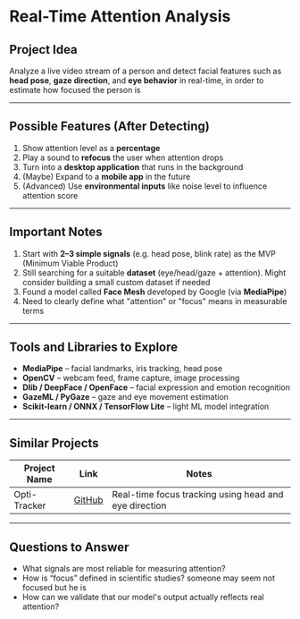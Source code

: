# Real-Time Attention Analysis

## Project Idea

Analyze a live video stream of a person and detect facial features such as **head pose**, **gaze direction**, and **eye behavior** in real-time, in order to estimate how focused the person is

---

## Possible Features (After Detecting)

1. Show attention level as a **percentage**
2. Play a sound to **refocus** the user when attention drops
3. Turn into a **desktop application** that runs in the background
4. (Maybe) Expand to a **mobile app** in the future
5. (Advanced) Use **environmental inputs** like noise level to influence attention score

---

## Important Notes

1. Start with **2–3 simple signals** (e.g. head pose, blink rate) as the MVP (Minimum Viable Product)
2. Still searching for a suitable **dataset** (eye/head/gaze + attention). Might consider building a small custom dataset if needed
3. Found a model called **Face Mesh** developed by Google (via **MediaPipe**)
4. Need to clearly define what "attention" or "focus" means in measurable terms

---

## Tools and Libraries to Explore

- **MediaPipe** – facial landmarks, iris tracking, head pose
- **OpenCV** – webcam feed, frame capture, image processing
- **Dlib / DeepFace / OpenFace** – facial expression and emotion recognition
- **GazeML / PyGaze** – gaze and eye movement estimation
- **Scikit-learn / ONNX / TensorFlow Lite** – light ML model integration

---

## Similar Projects

| Project Name   | Link                                                                 | Notes                                                                 |
|----------------|----------------------------------------------------------------------|-----------------------------------------------------------------------|
| Opti-Tracker   | [GitHub](https://github.com/SoumyaCO/Opti-Tracker)                   | Real-time focus tracking using head and eye direction                 |


---

## Questions to Answer

- What signals are most reliable for measuring attention?
- How is “focus” defined in scientific studies? someone may seem not focused but he is 
- How can we validate that our model's output actually reflects real attention?
